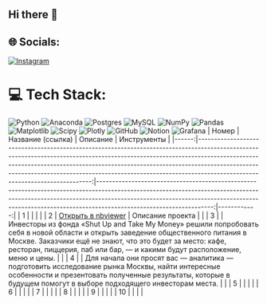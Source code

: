 ## Hi there 👋


## 🌐 Socials:
[![Instagram](https://img.shields.io/badge/Instagram-%23E4405F.svg?logo=Instagram&logoColor=white)](https://instagram.com/petrovatuyaara) 

# 💻 Tech Stack:
![Python](https://img.shields.io/badge/python-3670A0?style=for-the-badge&logo=python&logoColor=ffdd54) ![Anaconda](https://img.shields.io/badge/Anaconda-%2344A833.svg?style=for-the-badge&logo=anaconda&logoColor=white) ![Postgres](https://img.shields.io/badge/postgres-%23316192.svg?style=for-the-badge&logo=postgresql&logoColor=white) ![MySQL](https://img.shields.io/badge/mysql-4479A1.svg?style=for-the-badge&logo=mysql&logoColor=white) ![NumPy](https://img.shields.io/badge/numpy-%23013243.svg?style=for-the-badge&logo=numpy&logoColor=white) ![Pandas](https://img.shields.io/badge/pandas-%23150458.svg?style=for-the-badge&logo=pandas&logoColor=white) ![Matplotlib](https://img.shields.io/badge/Matplotlib-%23ffffff.svg?style=for-the-badge&logo=Matplotlib&logoColor=black) ![Scipy](https://img.shields.io/badge/SciPy-%230C55A5.svg?style=for-the-badge&logo=scipy&logoColor=%white) ![Plotly](https://img.shields.io/badge/Plotly-%233F4F75.svg?style=for-the-badge&logo=plotly&logoColor=white) ![GitHub](https://img.shields.io/badge/github-%23121011.svg?style=for-the-badge&logo=github&logoColor=white) ![Notion](https://img.shields.io/badge/Notion-%23000000.svg?style=for-the-badge&logo=notion&logoColor=white) ![Grafana](https://img.shields.io/badge/grafana-%23F46800.svg?style=for-the-badge&logo=grafana&logoColor=white)
| Номер |                                                                                                                                                                                                                                                                                                                                                    Название (ссылка) |                                                                                                                                                                                                                                                                      Описание | Инструменты |
|------:|---------------------------------------------------------------------------------------------------------------------------------------------------------------------------------------------------------------------------------------------------------------------------------------------------------------------------------------------------------------------:|------------------------------------------------------------------------------------------------------------------------------------------------------------------------------------------------------------------------------------------------------------------------------:|------------:|
| 1     |                                                                                                                                                                                                                                                                                                                                                                      |                                                                                                                                                                                                                                                                               |             |
| 2     | [Открыть в nbviewer](https://nbviewer.org/github/tuiaara-tatarinova/tuiaara-tatarinova/blob/main/%D0%A0%D1%8B%D0%BD%D0%BE%D0%BA%20%D0%B7%D0%B0%D0%B2%D0%B5%D0%B4%D0%B5%D0%BD%D0%B8%D0%B9%20%D0%BE%D0%B1%D1%89%D0%B5%D1%81%D1%82%D0%B2%D0%B5%D0%BD%D0%BD%D0%BE%D0%B3%D0%BE%20%D0%BF%D0%B8%D1%82%D0%B0%D0%BD%D0%B8%D1%8F%20%D0%9C%D0%BE%D1%81%D0%BA%D0%B2%D1%8B.ipynb) | Описание проекта                                                                                                                                                                                                                                                              |             |
| 3     |                                                                                                                                                                                                                                                                                                                                                                      | Инвесторы из фонда «Shut Up and Take My Money» решили попробовать себя в новой области и открыть заведение общественного питания в Москве. Заказчики ещё не знают, что это будет за место: кафе, ресторан, пиццерия, паб или бар, — и какими будут расположение, меню и цены. |             |
| 4     |                                                                                                                                                                                                                                                                                                                                                                      | Для начала они просят вас — аналитика — подготовить исследование рынка Москвы, найти интересные особенности и презентовать полученные результаты, которые в будущем помогут в выборе подходящего инвесторам места.                                                            |             |
| 5     |                                                                                                                                                                                                                                                                                                                                                                      |                                                                                                                                                                                                                                                                               |             |
| 6     |                                                                                                                                                                                                                                                                                                                                                                      |                                                                                                                                                                                                                                                                               |             |
| 7     |                                                                                                                                                                                                                                                                                                                                                                      |                                                                                                                                                                                                                                                                               |             |
| 8     |                                                                                                                                                                                                                                                                                                                                                                      |                                                                                                                                                                                                                                                                               |             |
| 9     |                                                                                                                                                                                                                                                                                                                                                                      |                                                                                                                                                                                                                                                                               |             |
| 10    |                                                                                                                                                                                                                                                                                                                                                                      |                                                                                                                                                                                                                                                                               |             |
